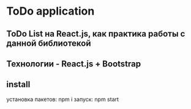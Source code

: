 # ToDo application
## ToDo List на React.js, как практика работы с данной библиотекой
Технологии - React.js + Bootstrap
----------------
## install
установка пакетов:
npm i
запуск:
npm start
